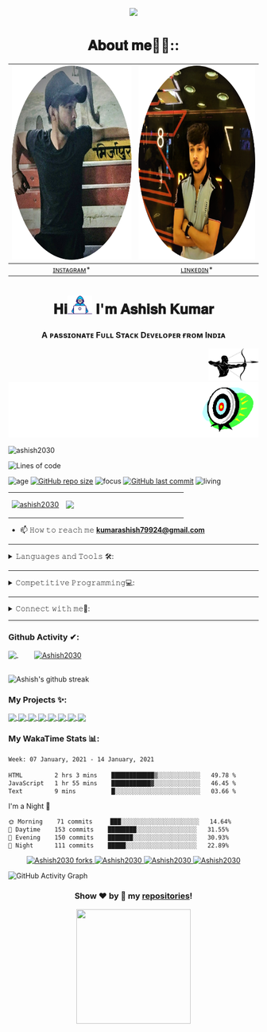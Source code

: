 <p align="center">
  <img src="https://github.com/thompsonemerson/thompsonemerson/raw/master/cover-thompson.png"/>
</p>


<h1 align="center">𝐀𝐛𝐨𝐮𝐭 𝐦𝐞👨🏫::</h1>


| <img src = "https://github.com/Ashish2030/Ashish2030/blob/main/1.png" width = 500 height = 390> | <img src = "https://github.com/Ashish2030/Ashish2030/blob/main/circle-cropped123.png" width = 500 height = 390> 
| :------------------------------------------------------------------------------------------: | :------------------------------------------------------------------------------------------: 
|                    [ɪɴꜱᴛᴀɢʀᴀᴍ](https://github.com/Ashish2030)\*                   |     [ʟɪɴᴋᴇᴅɪɴ](https://www.linkedin.com/in/ashish-kumar-2030/)\*     |


  <h1 align="center"> 𝐇𝐢<img src="https://github.com/Ashish2030/Ashish2030/blob/main/image/Developer.gif?raw=true" width="50px"> 𝐈'𝐦 𝐀𝐬𝐡𝐢𝐬𝐡 𝐊𝐮𝐦𝐚𝐫</h1>
  <h3 align="center">A ᴘᴀssɪᴏɴᴀᴛᴇ Fᴜʟʟ Sᴛᴀᴄᴋ Dᴇᴠᴇʟᴏᴘᴇʀ ғʀᴏᴍ Iɴᴅɪᴀ</h3>



<!--- <h3 align="center"><img src="https://i.imgur.com/ahdGDEy.gif" width="18%"> I'm Full Stack Developer -<img  src="https://emojis.slackmojis.com/emojis/images/1531849430/4246/blob-sunglasses.gif?1531849430" width="28"/></h3> -->
 
                                                         
 <p align="right"><img src="https://github.com/Ashish2030/Ashish2030/blob/main/image/dart.png" width="20%"/>  <img src="https://github.com/Ashish2030/Ashish2030/blob/main/image/a1.gif"/></p>
<p align="left"> <img src="https://komarev.com/ghpvc/?username=ashish2030&label=Profile%20views&color=0e75b6&style=flat" alt="ashish2030" /> </p>

![Lines of code](https://img.shields.io/badge/From%20Hello%20World%20I%27ve%20Written-2.9%20million%20lines%20of%20code-blue)



![age](https://img.shields.io/badge/age-21-blue)
[![GitHub repo size](https://img.shields.io/github/repo-size/ashish2030/Ashish2030)](https://github.com/ashish2030/Ashish2030/archive/master.zip)
![focus](https://img.shields.io/badge/focus-backend-brightgreen)
[![GitHub last commit](https://img.shields.io/github/last-commit/ashish2030/Hackerrank)](https://github.com/ashish2030/Hackerrank/commits/master)
![living](https://img.shields.io/badge/living-Bihar-3c9)





<table cellpadding="0" cellspacing="0" border="0">
  <tr>
    <td><p align="left"> <a href="#"><img src="https://github-profile-trophy.vercel.app/?username=ashish2030&theme=onedark"        alt="ashish2030" /></a> </p></td>
    <td><img align='right' src="https://media.giphy.com/media/M9gbBd9nbDrOTu1Mqx/giphy.gif" width="230">
</td>
  </tr>
  </table>


- 📫 𝙷𝚘𝚠 𝚝𝚘 𝚛𝚎𝚊𝚌𝚑 𝚖𝚎 **kumarashish79924@gmail.com**

---

<details>
<summary>
𝙻𝚊𝚗𝚐𝚞𝚊𝚐𝚎𝚜 𝚊𝚗𝚍 𝚃𝚘𝚘𝚕𝚜 🛠:
</summary>
  <br/>
<code><img height="20" src="https://raw.githubusercontent.com/github/explore/80688e429a7d4ef2fca1e82350fe8e3517d3494d/topics/html/html.png"></code>
<code><img height="20" src="https://raw.githubusercontent.com/github/explore/80688e429a7d4ef2fca1e82350fe8e3517d3494d/topics/css/css.png"></code>
<code><img height="20" src="https://raw.githubusercontent.com/github/explore/80688e429a7d4ef2fca1e82350fe8e3517d3494d/topics/javascript/javascript.png"></code>
<code><img height="20" src="https://raw.githubusercontent.com/github/explore/80688e429a7d4ef2fca1e82350fe8e3517d3494d/topics/android/android.png"></code>
<code><img height="20" src="https://raw.githubusercontent.com/github/explore/80688e429a7d4ef2fca1e82350fe8e3517d3494d/topics/react/react.png"></code> 
<code><img height="20" src="https://raw.githubusercontent.com/github/explore/80688e429a7d4ef2fca1e82350fe8e3517d3494d/topics/nodejs/nodejs.png"></code>
<code><img height="20" src="https://raw.githubusercontent.com/github/explore/80688e429a7d4ef2fca1e82350fe8e3517d3494d/topics/git/git.png"></code>
<code><img height="20" src="https://upload.wikimedia.org/wikipedia/commons/thumb/a/ae/Github-desktop-logo-symbol.svg/1024px-Github-desktop-logo-symbol.svg.png"></code>
<code><img height="20" src="https://raw.githubusercontent.com/github/explore/80688e429a7d4ef2fca1e82350fe8e3517d3494d/topics/mysql/mysql.png"></code>
<code><img height="20" src="https://raw.githubusercontent.com/github/explore/80688e429a7d4ef2fca1e82350fe8e3517d3494d/topics/firebase/firebase.png"></code>
<code><img height="20" src="https://upload.wikimedia.org/wikipedia/commons/thumb/b/b2/Bootstrap_logo.svg/1024px-Bootstrap_logo.svg.png"></code>
<code><img height="20" src="https://cdn.iconscout.com/icon/free/png-512/c-programming-569564.png"></code>
<code><img height="20" src="https://e7.pngegg.com/pngimages/46/626/png-clipart-c-logo-the-c-programming-language-computer-icons-computer-programming-source-code-programming-miscellaneous-template.png"></code>
<code><img height="20" src="https://upload.wikimedia.org/wikipedia/en/d/d2/Sublime_Text_3_logo.png"></code>
<code><img height="20" src="https://banner2.cleanpng.com/20181122/krs/kisspng-java-programming-language-selenium-computer-softwa-july-2-16-halab-4-dev-5bf78387a7bb41.028192901542947719687.jpg"></code>
<code><img height="20" src="https://upload.wikimedia.org/wikipedia/commons/thumb/9/9a/Visual_Studio_Code_1.35_icon.svg/1024px-Visual_Studio_Code_1.35_icon.svg.png"></code>
</details>

---

<details>
<summary> 𝙲𝚘𝚖𝚙𝚎𝚝𝚒𝚝𝚒𝚟𝚎 𝙿𝚛𝚘𝚐𝚛𝚊𝚖𝚖𝚒𝚗𝚐💻: </summary>
  
<br/>

Hackerrank              -  [Check out!](https://www.hackerrank.com/ashishkumar_cse2)<br/>
Leet Code               -  [Check out!](https://leetcode.com/ashish2030/)<br/>
GeeksforGeeks           -  [Check out!](https://auth.geeksforgeeks.org/user/ashishkumarcse18/todo-done/)<br/>
CodeQuiotent            -  [Check out!](https://codequotient.com/profile/ashish_kumar)<br/>
CodeChef                -  [Check out!](https://www.codechef.com/users/ashu_535)<br/>
CodeSignal              -  [Check out!](https://app.codesignal.com/profile/1075._a)<br/>

</details>

---

<details>
<summary> 𝙲𝚘𝚗𝚗𝚎𝚌𝚝 𝚠𝚒𝚝𝚑 𝚖𝚎🤝: </summary>  

<br/>

<a href="https://t.me/As_hu12">
  <img align="left" alt="Ashish's Telegram" width="22px" src="https://web.telegram.org/img/logo_share.png" />
</a>

<a href="https://github.com/Ashish2030">
  <img align="left" alt="Ashish's Github" width="22px" src="https://upload.wikimedia.org/wikipedia/commons/thumb/a/ae/Github-desktop-logo-symbol.svg/1024px-Github-desktop-logo-symbol.svg.png" />
</a>

<a href="https://www.instagram.com/kp__satyam/">
  <img align="left" alt="Ashish's Instagram" width="22px" src="https://upload.wikimedia.org/wikipedia/commons/thumb/a/a5/Instagram_icon.png/600px-Instagram_icon.png" />
</a>

<a href="https://www.facebook.com/profile.php?id=100054625852080">
  <img align="left" alt="Ashish's Facebook" width="22px" src="https://facebookbrand.com/wp-content/uploads/2019/04/f_logo_RGB-Hex-Blue_512.png?w=512&h=512" />
</a>

<a href="https://twitter.com/ASHISHK48436847">
  <img align="left" alt="Ashish's Twitter" width="22px" src="https://cdn2.iconfinder.com/data/icons/metro-uinvert-dock/256/Twitter_NEW.png" />
</a>

<a href="https://www.linkedin.com/in/ashish-kumar-2030/">
  <img align="left" alt="Ashish's Linkdein" width="22px" src="https://cdn3.iconfinder.com/data/icons/inficons/512/linkedin.png" />
</a>

<br/>

</details>

---

### Github Activity ✔:

<!-- <a href="https://github.com/ashish2030">
  <img align="left" src="https://github-readme-stats.vercel.app/api/top-langs/?username=ashish2030&theme=tokyonight" />
  </a> -->
  
  <a href="https://github.com/ashish2030">
  <img align="center" src="https://github-readme-stats.vercel.app/api/top-langs/?username=ashish2030&langs_count=8&theme=tokyonight" />
</a>
&emsp;&emsp;
<a href="https://github.com/ashish2030">
   <img align="center" src="https://github-readme-stats.vercel.app/api?username=ashish2030&show_icons=true&theme=tokyonight&line_height=40" alt="Ashish2030"/>
</a>
<br/>
&nbsp;

![Ashish's github streak](https://github-readme-streak-stats.herokuapp.com/?user=ashish2030&theme=tokyonight&line_height=20)

### My Projects ✨:
  
<a href="https://github.com/Ashish2030/E-Commerce-Website-Using-NodeJS">
  <img align="center" src="https://github-readme-stats.vercel.app/api/pin/?username=ashish2030&repo=E-Commerce-Website-Using-NodeJS&theme=tokyonight" />
</a>

<a href="https://github.com/Ashish2030/Note-Taker-Using-Node-JS">
 <img align="center" src="https://github-readme-stats.vercel.app/api/pin/?username=ashish2030&repo=Note-Taker-Using-Node-JS&theme=tokyonight" />
</a>

<a href="https://github.com/Ashish2030/Vaccine-near-me-Using-Cowin-Government-API">
  <img align="center" src="https://github-readme-stats.vercel.app/api/pin/?username=ashish2030&repo=Vaccine-near-me-Using-Cowin-Government-API&theme=tokyonight" />
</a>

<a href="https://github.com/Ashish2030/Corona_Hospital_Management">
 <img align="center" src="https://github-readme-stats.vercel.app/api/pin/?username=ashish2030&repo=Corona_Hospital_Management&theme=tokyonight" />
</a>

<a href="https://github.com/Ashish2030/Music-Hoster-Backend-Spring-Boot">
 <img align="center" src="https://github-readme-stats.vercel.app/api/pin/?username=ashish2030&repo=Music-Hoster-Backend-Spring-Boot&theme=tokyonight" />
</a>

<a href="https://github.com/Ashish2030/Image-Hosting-Application-Using-Spring-Boot-Technology">
 <img align="center" src="https://github-readme-stats.vercel.app/api/pin/?username=ashish2030&repo=Image-Hosting-Application-Using-Spring-Boot-Technology&theme=tokyonight" />
</a>
<a href="https://github.com/Ashish2030/Email-Sender-Web-API-Backend">
 <img align="center" src="https://github-readme-stats.vercel.app/api/pin/?username=ashish2030&repo=Email-Sender-Web-API-Backend&theme=tokyonight" />
</a>
<a href="https://github.com/Ashish2030/ExamPortal-Backend">
 <img align="center" src="https://github-readme-stats.vercel.app/api/pin/?username=ashish2030&repo=ExamPortal-Backend&theme=tokyonight" />
</a>
<br/>





### My WakaTime Stats 📊:

<!--START_SECTION:waka-->
```text
Week: 07 January, 2021 - 14 January, 2021

HTML         2 hrs 3 mins    ████████████▒░░░░░░░░░░░░   49.78 % 
JavaScript   1 hr 55 mins    ███████████▓░░░░░░░░░░░░░   46.45 % 
Text         9 mins          █░░░░░░░░░░░░░░░░░░░░░░░░   03.66 % 
```
<!--END_SECTION:waka-->
I'm a Night 🦉
<!--START_SECTION:waka-->
```text
🌞 Morning    71 commits     ███░░░░░░░░░░░░░░░░░░░░░░   14.64% 
🌆 Daytime    153 commits    ████████░░░░░░░░░░░░░░░░░   31.55% 
🌃 Evening    150 commits    ███████░░░░░░░░░░░░░░░░░░   30.93% 
🌙 Night      111 commits    █████░░░░░░░░░░░░░░░░░░░░   22.89%

```
<!--END_SECTION:waka-->


 <p align="center">
 <a href="https://github.com/ashish2030/Ashish2030/fork" target="blank">
 <img src="https://img.shields.io/github/forks/ashish2030/Ashish2030?style=flat-square" alt="Ashish2030 forks"/>
</a>
<a href="https://github.com/ashish2030/Ashish2030/stargazers" target="blank">
<img src="https://img.shields.io/github/stars/ashish2030/Ashish2030?style=flat-square" alt="Ashish2030"/>
</a>
<a href="https://github.com/ashish2030/Ashish2030/issues" target="blank">
<img src="https://img.shields.io/github/issues/ashish2030/Ashish2030?style=flat-square" alt="Ashish2030"/>
</a>
<a href="https://github.com/ashish2030/Ashish2030/pulls" target="blank">
<img src="https://img.shields.io/github/issues-pr/ashish2030/Ashish2030?style=flat-square" alt="Ashish2030"/>
</a>
</p>


![GitHub Activity Graph](https://activity-graph.herokuapp.com/graph?username=ashish2030&theme=tokyonight) 

<div align="center">
  
  
### Show ❤️ by 🌟 my [repositories](https://github.com/Ashish2030?tab=repositories)!
<p align="Center" ><img src="https://camo.githubusercontent.com/3b7c592ede97b6138ffd4b1cc1541c2f3b11fd39/687474703a2f2f33312e6d656469612e74756d626c722e636f6d2f31376665613932306666333665663466356238373764353231366137616164392f74756d626c725f6d6f39786a65387a5a34317163626975666f315f313238302e676966" height="230px" width ="230px"></p>

</div>
